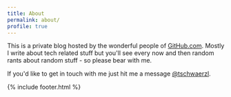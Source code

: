 ```yaml
---
title: About
permalink: about/
profile: true
---
```


This is a private blog hosted by the wonderful people of [GitHub.com][github]. Mostly I write about tech related stuff but you'll see every now and then random rants about random stuff - so please bear with me.

If you'd like to get in touch with me just hit me a message [@tschwaerzl][twitter-ts].

[github]: https://github.com
[twitter-ts]: https://twitter.com/tschwaerzl

{% include footer.html %}
